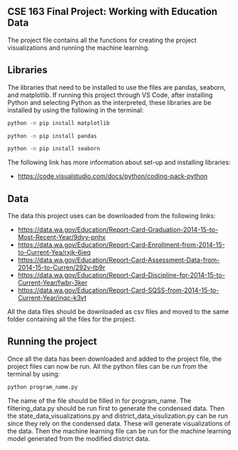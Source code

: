 ## CSE 163 Final Project: Working with Education Data
The project file contains all the functions for creating the project
visualizations and running the machine learning. 

## Libraries
The libraries that need to be installed to use the files are pandas, seaborn,
and matplotlib. If running this project through VS Code, after installing Python
and selecting Python as the interpreted, these libraries are be installed by using
the following in the terminal:
```bash
python -m pip install matplotlib
```
```bash
python -m pip install pandas
```
```bash
python -m pip install seaborn
```
The following link has more information about set-up and installing libraries:
- https://code.visualstudio.com/docs/python/coding-pack-python

## Data
The data this project uses can be downloaded from the following links:
- https://data.wa.gov/Education/Report-Card-Graduation-2014-15-to-Most-Recent-Year/9dvy-pnhx
- https://data.wa.gov/Education/Report-Card-Enrollment-from-2014-15-to-Current-Yea/rxjk-6ieq 
- https://data.wa.gov/Education/Report-Card-Assessment-Data-from-2014-15-to-Curren/292v-tb9r
- https://data.wa.gov/Education/Report-Card-Discipline-for-2014-15-to-Current-Year/fwbr-3ker
- https://data.wa.gov/Education/Report-Card-SQSS-from-2014-15-to-Current-Year/inqc-k3vt

All the data files should be downloaded as csv files and moved to the same folder containing
all the files for the project.

## Running the project
Once all the data has been downloaded and added to the project file, the project files can now
be run. All the python files can be run from the terminal by using:
```bash
python program_name.py
```

The name of the file should be filled in for program_name. The filtering_data.py should be run
first to generate the condensed data. Then the state_data_visualizations.py and district_data_visulization.py
can be run since they rely on the condensed data. These will generate visualizations of the data.
Then the machine learning file can be run for the machine learning model generated from the modified district data. 